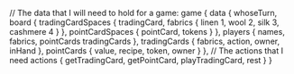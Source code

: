 // The data that I will need to hold for a game:
game {
  data {
    whoseTurn,
    board {
      tradingCardSpaces {
        tradingCard,
        fabrics { linen 1, wool 2, silk 3, cashmere 4 }
      },
      pointCardSpaces {
        pointCard,
        tokens
      }
    },
    players {
      names,
      fabrics,
      pointCards
      tradingCards
    },
    tradingCards {
      fabrics,
      action,
      owner,
      inHand
    },
    pointCards {
      value,
      recipe,
      token,
      owner
    }
  },
  // The actions that I need
  actions {
    getTradingCard,
    getPointCard,
    playTradingCard,
    rest
  }
}
